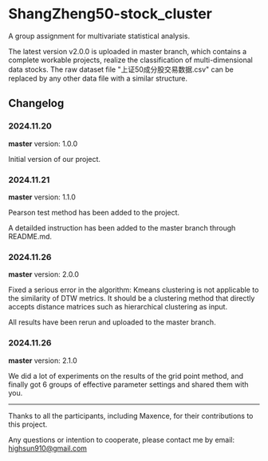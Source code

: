 # ShangZheng50-stock_cluster
A group assignment for multivariate statistical analysis.

The latest version v2.0.0 is uploaded in master branch, which contains a complete workable projects, realize the classification of multi-dimensional data stocks. The raw dataset file "上证50成分股交易数据.csv" can be replaced by any other data file with a similar structure.

## Changelog
### 2024.11.20
**master** version: 1.0.0

Initial version of our project.

### 2024.11.21
**master** version: 1.1.0

Pearson test method has been added to the project.

A detailded instruction has been added to the master branch through README.md.

### 2024.11.26
**master** version: 2.0.0

Fixed a serious error in the algorithm: Kmeans clustering is not applicable to the similarity of DTW metrics. It should be a clustering method that directly accepts distance matrices such as hierarchical clustering as input.

All results have been rerun and uploaded to the master branch.

### 2024.11.26
**master** version: 2.1.0

We did a lot of experiments on the results of the grid point method, and finally got 6 groups of effective parameter settings and shared them with you.

---

Thanks to all the participants, including Maxence, for their contributions to this project.

Any questions or intention to cooperate, please contact me by email: highsun910@gmail.com
